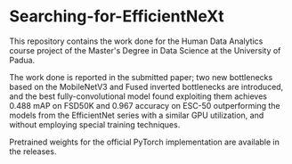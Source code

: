 # Searching-for-EfficientNeXt
This repository contains the work done for the Human Data Analytics course project of the Master's Degree in Data Science at the University of Padua.

The work done is reported in the submitted paper; two new bottlenecks based on the MobileNetV3 and Fused inverted bottlenecks are introduced, and the best fully-convolutional model found exploiting them achieves 0.488 mAP on FSD50K and 0.967 accuracy on ESC-50 outperforming the models from the EfficientNet series with a similar GPU utilization, and without employing special training techniques.

Pretrained weights for the official PyTorch implementation are available in the releases.
